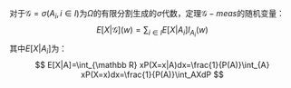 对于$\mathcal G = \sigma(A_i, i\in I)$为$\Omega$的有限分割生成的$\sigma$代数，定理$\mathcal G-meas$的随机变量：
$$
E[X|\mathcal G](w) = \sum_{i\in I}E[X|A_i]I_{A_i}(w)
$$
其中$E[X|A_i]$为：
$$
E[X|A]=\int_{\mathbb R} xP(X=x|A)dx=\frac{1}{P(A)}\int_{A} xP(X=x)dx=\frac{1}{P(A)}\int_AXdP
$$

